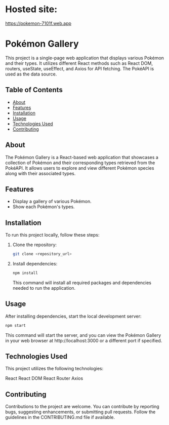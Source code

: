 # Hosted site: 

https://pokemon-7101f.web.app  

# Pokémon Gallery

This project is a single-page web application that displays various Pokémon and their types. It utilizes different React methods such as React DOM, routers, useState, useEffect, and Axios for API fetching. The PokéAPI is used as the data source.

## Table of Contents

- [About](#about)
- [Features](#features)
- [Installation](#installation)
- [Usage](#usage)
- [Technologies Used](#technologies-used)
- [Contributing](#contributing)

## About

The Pokémon Gallery is a React-based web application that showcases a collection of Pokémon and their corresponding types retrieved from the PokéAPI. It allows users to explore and view different Pokémon species along with their associated types.

## Features

- Display a gallery of various Pokémon.
- Show each Pokémon's types.

## Installation

To run this project locally, follow these steps:

1. Clone the repository:

    ```bash
    git clone <repository_url>
    ```

2. Install dependencies:

    ```bash
    npm install
    ```

    This command will install all required packages and dependencies needed to run the application.

## Usage

After installing dependencies, start the local development server:

```bash
npm start
```
This command will start the server, and you can view the Pokémon Gallery in your web browser at http://localhost:3000 or a different port if specified.

## Technologies Used

This project utilizes the following technologies:

React
React DOM
React Router
Axios


## Contributing

Contributions to the project are welcome. You can contribute by reporting bugs, suggesting enhancements, or submitting pull requests. Follow the guidelines in the CONTRIBUTING.md file if available.